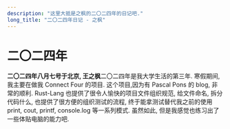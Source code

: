 ```yaml
---
description: "这里大抵是之枫的二〇二四年的日记吧."
long_title: "二〇二四年日记 - 之枫"
---
```


# 二〇二四年

**二〇二四年八月七号于北京, 王之枫**二〇二四年是我大学生活的第三年. 寒假期间, 我主要在做我 Connect Four 的项目. 这个项目,因为有 Pascal Pons 的 blog, 非常的顺利. Rust-Lang 也提供了很令人愉快的项目文件组织规范, 给文件命名, 拆分代码什么, 也提供了很方便的组织测试的流程, 终于能拿测试替代我之前的使用 print, cout, printf, console.log 等一系列模式. 虽然如此, 但是我感觉也练习出了一些体贴电脑的能力吧.
